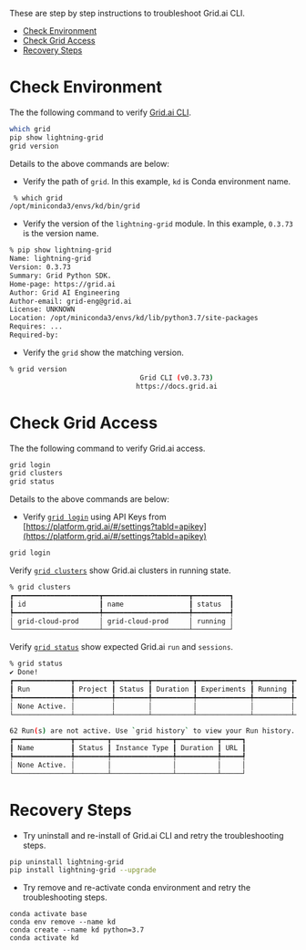 These are step by step instructions to troubleshoot Grid.ai CLI.

- [Check Environment](#check-environment)
- [Check Grid Access](#check-grid-access)
- [Recovery Steps](#recovery-steps)

# Check Environment

The the following command to verify [Grid.ai CLI](https://docs.grid.ai/products/global-cli-configs).

```bash
which grid
pip show lightning-grid
grid version
```
Details to the above commands are below:

- Verify the path of `grid`.  In this example, `kd` is Conda environment name.
```bash
 % which grid
/opt/miniconda3/envs/kd/bin/grid
```

- Verify the version of the `lightning-grid` module.  In this example, `0.3.73` is the version name.
```bash
% pip show lightning-grid
Name: lightning-grid
Version: 0.3.73
Summary: Grid Python SDK.
Home-page: https://grid.ai
Author: Grid AI Engineering
Author-email: grid-eng@grid.ai
License: UNKNOWN
Location: /opt/miniconda3/envs/kd/lib/python3.7/site-packages
Requires: ...
Required-by:
```

- Verify the `grid` show the matching version.

```bash
% grid version
                                Grid CLI (v0.3.73)
                               https://docs.grid.ai
```



# Check Grid Access

The the following command to verify Grid.ai access.

```bash
grid login
grid clusters
grid status
```

Details to the above commands are below:

- Verify [`grid login`](https://docs.grid.ai/products/global-cli-configs/cli-api/grid-login) using API Keys from [https://platform.grid.ai/#/settings?tabId=apikey](https://platform.grid.ai/#/settings?tabId=apikey)

```bash
grid login
```

Verify [`grid clusters`](https://docs.grid.ai/platform/about-these-features/adding-custom-cloud-credentials) show Grid.ai clusters in running state.

```bash
% grid clusters
┏━━━━━━━━━━━━━━━━━━━━━┳━━━━━━━━━━━━━━━━━━━━━┳━━━━━━━━━┓
┃ id                  ┃ name                ┃ status  ┃
┡━━━━━━━━━━━━━━━━━━━━━╇━━━━━━━━━━━━━━━━━━━━━╇━━━━━━━━━┩
│ grid-cloud-prod     │ grid-cloud-prod     │ running │
└─────────────────────┴─────────────────────┴─────────┘
```

Verify [`grid status`](https://docs.grid.ai/products/global-cli-configs/cli-api/grid-status) show expected Grid.ai `run` and `sessions`.

```bash
% grid status
✔ Done!
┏━━━━━━━━━━━━━━┳━━━━━━━━━┳━━━━━━━━┳━━━━━━━━━━┳━━━━━━━━━━━━━┳━━━━━━━━━┳━━━━━━━━┳━━━━━━━━━━━┳━━━━━━━━┳━━━━━━━━━┓
┃ Run          ┃ Project ┃ Status ┃ Duration ┃ Experiments ┃ Running ┃ Queued ┃ Completed ┃ Failed ┃ Stopped ┃
┡━━━━━━━━━━━━━━╇━━━━━━━━━╇━━━━━━━━╇━━━━━━━━━━╇━━━━━━━━━━━━━╇━━━━━━━━━╇━━━━━━━━╇━━━━━━━━━━━╇━━━━━━━━╇━━━━━━━━━┩
│ None Active. │         │        │          │             │         │        │           │        │         │
└──────────────┴─────────┴────────┴──────────┴─────────────┴─────────┴────────┴───────────┴────────┴─────────┘

62 Run(s) are not active. Use `grid history` to view your Run history.
┏━━━━━━━━━━━━━━┳━━━━━━━━┳━━━━━━━━━━━━━━━┳━━━━━━━━━━┳━━━━━┓
┃ Name         ┃ Status ┃ Instance Type ┃ Duration ┃ URL ┃
┡━━━━━━━━━━━━━━╇━━━━━━━━╇━━━━━━━━━━━━━━━╇━━━━━━━━━━╇━━━━━┩
│ None Active. │        │               │          │     │
└──────────────┴────────┴───────────────┴──────────┴─────┘
```

# Recovery Steps

- Try uninstall and re-install of Grid.ai CLI and retry the troubleshooting steps.
```bash
pip uninstall lightning-grid
pip install lightning-grid --upgrade
```

- Try remove and re-activate conda environment and retry the troubleshooting steps.
```bash{.line-numbers}
conda activate base
conda env remove --name kd
conda create --name kd python=3.7
conda activate kd
```